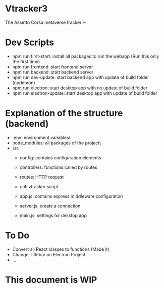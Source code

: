 # Vtracker3
The Assetto Corsa metaverse tracker ♾️

# Dev Scripts
* npm run first-start: install all packages to run the webapp (Run this only the first time)
* npm run frontend: start frontend server
* npm run backend: start backend server
* npm run dev-update: start backend app with update of build folder (nodemon)
* npm run electron: start desktop app with no update of build folder
* npm run electron-update: start desktop app with update of build folder

# Explanation of the structure (backend)
* .env: environment variables\
* node_modules: all packages of the project\
* src
    * config: contains configuration elements
    * controllers: functions called by routes
    * routes: HTTP request
    * util: vtracker script

    * app.js: contains express middleware configuration
    * server.js: create a connection
    * main.js: settings for desktop app

# To Do
* Convert all React classes to functions (Made it)
* Change Titlebar on Electron Project
* ...

# This document is WIP